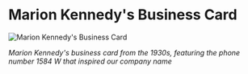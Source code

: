 # Marion Kennedy's Business Card

![Marion Kennedy's Business Card](https://images.leadconnectorhq.com/image/f_webp/q_80/r_1200/u_https://assets.cdn.filesafe.space/zTjqcEq3Ndj90wvhfc47/media/679410f9252fad62188efea6.jpeg)

*Marion Kennedy's business card from the 1930s, featuring the phone number 1584 W that inspired our company name*
